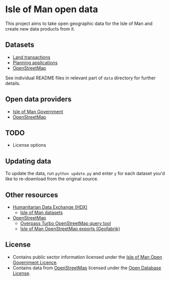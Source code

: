 # Isle of Man open data

This project aims to take open geographic data for the Isle of Man and create new data products from it.

## Datasets

* [Land transactions](https://github.com/dankarran/isleofman-opendata/blob/main/data/gov.im/land-transactions/README.md)
* [Planning applications](https://github.com/dankarran/isleofman-opendata/blob/main/data/gov.im/planning-applications/README.md)
* [OpenStreetMap](https://github.com/dankarran/isleofman-opendata/blob/main/data/openstreetmap/README.md)

See individual README files in relevant part of `data` directory for further details.

## Open data providers

* [Isle of Man Government](https://www.gov.im/about-the-government/government/open-data/)
* [OpenStreetMap](https://www.openstreetmap.org)

## TODO

* License options

## Updating data

To update the data, run `python update.py` and enter `y` for each dataset you'd like to re-download from the original 
source.

## Other resources

* [Humanitarian Data Exchange (HDX)](https://data.humdata.org)
  * [Isle of Man datasets](https://data.humdata.org/group/imn)
* [OpenStreetMap](https://www.openstreetmap.org)
  * [Overpass Turbo OpenStreetMap query tool](https://www.overpass-turbo.eu)
  * [Isle of Man OpenStreetMap exports (Geofabrik)](https://download.geofabrik.de/europe/isle-of-man.html)

## License

* Contains public sector information licensed under the [Isle of Man Open Government Licence](https://www.gov.im/about-this-site/open-government-licence/).
* Contains data from [OpenStreetMap](https://www.openstreetmap.org) licensed under the [Open Database License](https://www.openstreetmap.org/copyright).